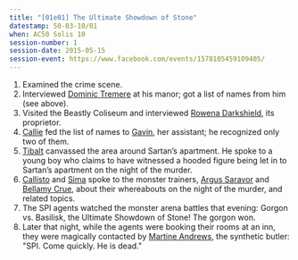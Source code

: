 ```yaml
---
title: "[01e01] The Ultimate Showdown of Stone"
datestamp: 50-03-10/01
when: AC50 Solis 10
session-number: 1
session-date: 2015-05-15
session-event: https://www.facebook.com/events/1578105459109405/
---
```


1. Examined the crime scene.
2. Interviewed [Dominic Tremere](../dossiers/dominic-tremere) at his manor; got a list of names from him (see above).
3. Visited the Beastly Coliseum and interviewed [Rowena Darkshield](../dossiers/rowena-darkshield), its proprietor.
4. [Callie](../dossiers/callie) fed the list of names to [Gavin](../dossiers/gavin-pepperpotts), her assistant; he recognized only two of them.
5. [Tibalt](../dossiers/tybalt) canvassed the area around Sartan’s apartment. He spoke to a young boy who claims to have witnessed a hooded figure being let in to Sartan’s apartment on the night of the murder.
6. [Callisto](../dossiers/cal) and [Sima](../dossiers/sima) spoke to the monster trainers, [Argus Saravor](../dossiers/argus-saravor) and [Bellamy Crue](../dossiers/bellamy-crue), about their whereabouts on the night of the murder, and related topics.
7. The SPI agents watched the monster arena battles that evening: Gorgon vs. Basilisk, the Ultimate Showdown of Stone! The gorgon won.
8. Later that night, while the agents were booking their rooms at an inn, they were magically contacted by [Martine Andrews](../relics/warforged), the synthetic butler: "SPI. Come quickly. He is dead."
